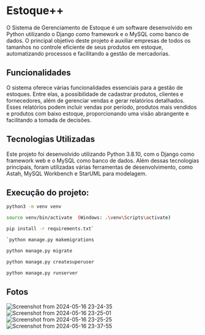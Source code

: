# Estoque++
O Sistema de Gerenciamento de Estoque é um software desenvolvido em Python utilizando o Django como framework e o MySQL como banco de dados. O principal objetivo deste projeto é auxiliar empresas de todos os tamanhos no controle eficiente de seus produtos em estoque, automatizando processos e facilitando a gestão de mercadorias.


## Funcionalidades
O sistema oferece várias funcionalidades essenciais para a gestão de estoques. Entre elas, a possibilidade de cadastrar produtos, clientes e fornecedores, além de gerenciar vendas e gerar relatórios detalhados. Esses relatórios podem incluir vendas por período, produtos mais vendidos e produtos com baixo estoque, proporcionando uma visão abrangente e facilitando a tomada de decisões.


## Tecnologias Utilizadas
Este projeto foi desenvolvido utilizando Python 3.8.10, com o Django como framework web e o MySQL como banco de dados. Além dessas tecnologias principais, foram utilizadas várias ferramentas de desenvolvimento, como Astah, MySQL Workbench e StarUML para modelagem.


## Execução do projeto:

```bash
python3 -m venv venv

source venv/bin/activate  (Windows: .\venv\Scripts\activate)

pip install -r requirements.txt`

`python manage.py makemigrations

python manage.py migrate

python manage.py createsuperuser

python manage.py runserver
```

## Fotos
![Screenshot from 2024-05-16 23-24-35](https://github.com/rafaelbergo/Projeto_Estoque/assets/73114569/f37fbc66-b15f-4cdb-ba14-0f10cabd38ec)
![Screenshot from 2024-05-16 23-25-01](https://github.com/rafaelbergo/Projeto_Estoque/assets/73114569/f84dfb10-617d-4efd-91ca-9c545ab4fe5a)
![Screenshot from 2024-05-16 23-25-25](https://github.com/rafaelbergo/Projeto_Estoque/assets/73114569/563d6fd2-8099-42fc-b814-066e293f5e21)
![Screenshot from 2024-05-16 23-37-55](https://github.com/rafaelbergo/Projeto_Estoque/assets/73114569/eb4e2213-8e5d-416d-8166-a6ebbb2389f1)

